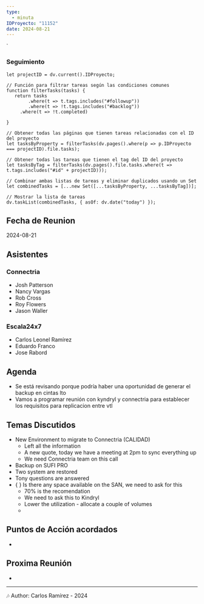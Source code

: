 ```yaml
---
type:
  - minuta
IDProyecto: "11152"
date: 2024-08-21
---
```

`

### Seguimiento

```dataviewjs
let projectID = dv.current().IDProyecto;

// Función para filtrar tareas según las condiciones comunes
function filterTasks(tasks) {
   return tasks
        .where(t => t.tags.includes("#followup"))
        .where(t => !t.tags.includes("#backlog"))
     .where(t => !t.completed)
        
}

// Obtener todas las páginas que tienen tareas relacionadas con el ID del proyecto
let tasksByProperty = filterTasks(dv.pages().where(p => p.IDProyecto === projectID).file.tasks);

// Obtener todas las tareas que tienen el tag del ID del proyecto
let tasksByTag = filterTasks(dv.pages().file.tasks.where(t => t.tags.includes("#id" + projectID)));

// Combinar ambas listas de tareas y eliminar duplicados usando un Set
let combinedTasks = [...new Set([...tasksByProperty, ...tasksByTag])];

// Mostrar la lista de tareas
dv.taskList(combinedTasks, { asOf: dv.date("today") });
 ```
## Fecha de Reunion
2024-08-21

## Asistentes

### Connectria
* Josh Patterson
* Nancy Vargas
* Rob Cross
* Roy Flowers
* Jason Waller
### Escala24x7
- Carlos Leonel Ramírez
- Eduardo Franco
- Jose Rabord

## Agenda
* Se está revisando porque podría haber una oportunidad de generar el backup en cintas lto
* Vamos a programar reunión con kyndryl y connectria para establecer los requisitos para replicacion entre vtl
## Temas Discutidos
*  New Environment to migrate to Connectria (CALIDAD)
	* Left all the information
	* A new quote, today we have a meeting at 2pm to sync everything up
	* We need Connectria team on this call
* Backup on SUFI PRO
* Two system are restored
* Tony questions are answered
* { } Is there any space available on the SAN, we need to ask for this 
	* 70% is the recomendation
	* We need to ask this to Kindryl
	* Lower the utilization - allocate a couple of volumes
	* 


## Puntos de Acción acordados
- 

## Proxima Reunión
*   

---
🎶
Author: Carlos Ramírez - 2024

